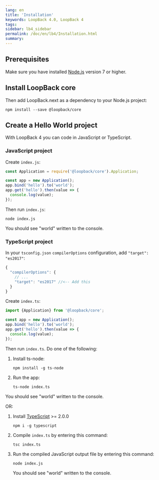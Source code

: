```yaml
---
lang: en
title: 'Installation'
keywords: LoopBack 4.0, LoopBack 4
tags:
sidebar: lb4_sidebar
permalink: /doc/en/lb4/Installation.html
summary:
---
```


## Prerequisites

Make sure you have installed
[Node.js](https://nodejs.org/en/download/current/) version 7 or higher.

## Install LoopBack core

Then add LoopBack.next as a dependency to your Node.js project:

```shell
npm install --save @loopback/core
```

## Create a Hello World project

With LoopBack 4 you can code in JavaScript or TypeScript.

### JavaScript project

Create `index.js`:

```js
const Application = require('@loopback/core').Application;

const app = new Application();
app.bind('hello').to('world');
app.get('hello').then(value => {
  console.log(value);
});
```

Then run `index.js`:

```shell
node index.js
```

You should see "world" written to the console.

### TypeScript project

In your `tsconfig.json` `compilerOptions` configuration, add `"target": "es2017"`:

```js
{
  "compilerOptions": {
    // ...
    "target": "es2017" //<-- Add this
  }
}
```

Create `index.ts`:

```ts
import {Application} from '@loopback/core';

const app = new Application();
app.bind('hello').to('world');
app.get('hello').then(value => {
  console.log(value);
});
```

Then run `index.ts`.  Do one of the following:

1. Install ts-node:
    ```
    npm install -g ts-node
    ```
1. Run the app:
    ```
    ts-node index.ts
    ```

You should see "world" written to the console.

OR:

1. Install [TypeScript](https://www.typescriptlang.org/index.html#download-links) >= 2.0.0

    ```
    npm i -g typescript
    ```

1. Compile `index.ts` by entering this command:
    ```
    tsc index.ts
    ```

1. Run the compiled JavaScript output file by entering this command:
   ```
   node index.js
   ```

   You should see "world" written to the console.
